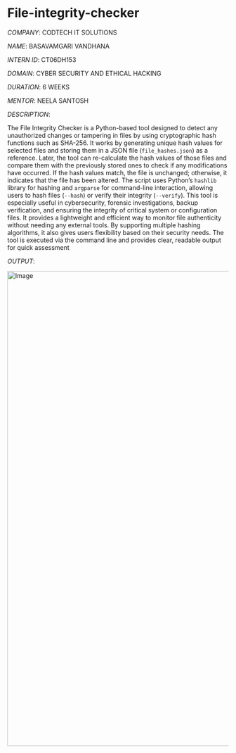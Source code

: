# File-integrity-checker

*COMPANY*: CODTECH IT SOLUTIONS

*NAME*: BASAVAMGARI VANDHANA

*INTERN ID*: CT06DH153

*DOMAIN*: CYBER SECURITY AND ETHICAL HACKING

*DURATION*: 6 WEEKS

*MENTOR*: NEELA SANTOSH

*DESCRIPTION*:

The File Integrity Checker is a Python-based tool designed to detect any unauthorized changes or tampering in files by using cryptographic hash functions such as SHA-256. It works by generating unique hash values for selected files and storing them in a JSON file (`file_hashes.json`) as a reference. Later, the tool can re-calculate the hash values of those files and compare them with the previously stored ones to check if any modifications have occurred. If the hash values match, the file is unchanged; otherwise, it indicates that the file has been altered. The script uses Python’s `hashlib` library for hashing and `argparse` for command-line interaction, allowing users to hash files (`--hash`) or verify their integrity (`--verify`). This tool is especially useful in cybersecurity, forensic investigations, backup verification, and ensuring the integrity of critical system or configuration files. It provides a lightweight and efficient way to monitor file authenticity without needing any external tools. By supporting multiple hashing algorithms, it also gives users flexibility based on their security needs. The tool is executed via the command line and provides clear, readable output for quick assessment

*OUTPUT*:

<img width="1920" height="1080" alt="Image" src="https://github.com/user-attachments/assets/84bbdee8-f15a-4a41-a8e4-949435d9a60b" />
